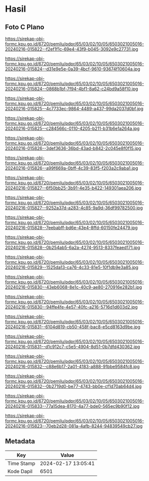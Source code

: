 # Hasil

## Foto C Plano

https://sirekap-obj-formc.kpu.go.id/6720/pemilu/pdpr/65/03/02/10/05/6503021005016-20240216-015822--f2ef1f1c-69e4-43f9-b045-3092e9c27731.jpg

https://sirekap-obj-formc.kpu.go.id/6720/pemilu/pdpr/65/03/02/10/05/6503021005016-20240216-015824--d31e9e5e-0a39-4bcf-9610-93674f10604a.jpg

https://sirekap-obj-formc.kpu.go.id/6720/pemilu/pdpr/65/03/02/10/05/6503021005016-20240216-015824--0868b1bf-7f94-4bf1-8a62-c24bd9a58f10.jpg

https://sirekap-obj-formc.kpu.go.id/6720/pemilu/pdpr/65/03/02/10/05/6503021005016-20240216-015825--4c7733ec-9864-4489-a437-99da2037d0bf.jpg

https://sirekap-obj-formc.kpu.go.id/6720/pemilu/pdpr/65/03/02/10/05/6503021005016-20240216-015825--c284566c-0110-4205-b211-b31b6e1a264a.jpg

https://sirekap-obj-formc.kpu.go.id/6720/pemilu/pdpr/65/03/02/10/05/6503021005016-20240216-015826--3def3636-36bd-43ad-b842-2c045e8f0f15.jpg

https://sirekap-obj-formc.kpu.go.id/6720/pemilu/pdpr/65/03/02/10/05/6503021005016-20240216-015826--a99f669a-0bff-4c39-83f5-f203a2c9aba1.jpg

https://sirekap-obj-formc.kpu.go.id/6720/pemilu/pdpr/65/03/02/10/05/6503021005016-20240216-015827--6f50bb25-3b91-4e35-b422-149301aea206.jpg

https://sirekap-obj-formc.kpu.go.id/6720/pemilu/pdpr/65/03/02/10/05/6503021005016-20240216-015827--9252a37d-a283-4c85-9a9d-36df99782500.jpg

https://sirekap-obj-formc.kpu.go.id/6720/pemilu/pdpr/65/03/02/10/05/6503021005016-20240216-015828--7eebabff-bd6e-43e4-8ffd-60150fe24479.jpg

https://sirekap-obj-formc.kpu.go.id/6720/pemilu/pdpr/65/03/02/10/05/6503021005016-20240216-015828--0b254ab5-6a2a-4274-9513-8337feaed171.jpg

https://sirekap-obj-formc.kpu.go.id/6720/pemilu/pdpr/65/03/02/10/05/6503021005016-20240216-015829--1525da13-ca76-4c33-81e5-10f1db9e3a85.jpg

https://sirekap-obj-formc.kpu.go.id/6720/pemilu/pdpr/65/03/02/10/05/6503021005016-20240216-015830--43eb6068-8e1c-40c9-ae80-270916e282b1.jpg

https://sirekap-obj-formc.kpu.go.id/6720/pemilu/pdpr/65/03/02/10/05/6503021005016-20240216-015830--94ffe4fe-4e57-40fc-a216-5716d1d603d2.jpg

https://sirekap-obj-formc.kpu.go.id/6720/pemilu/pdpr/65/03/02/10/05/6503021005016-20240216-015831--6104d819-cb50-458f-bac8-e5cd8163d9be.jpg

https://sirekap-obj-formc.kpu.go.id/6720/pemilu/pdpr/65/03/02/10/05/6503021005016-20240216-015831--d1c912c7-c5e5-4904-8d51-0b7dfd430362.jpg

https://sirekap-obj-formc.kpu.go.id/6720/pemilu/pdpr/65/03/02/10/05/6503021005016-20240216-015832--c88e6b17-2a01-4183-a888-91bbe9584fc8.jpg

https://sirekap-obj-formc.kpu.go.id/6720/pemilu/pdpr/65/03/02/10/05/6503021005016-20240216-015832--0b2719d0-be77-4743-bb0e-cf1d70ab64d4.jpg

https://sirekap-obj-formc.kpu.go.id/6720/pemilu/pdpr/65/03/02/10/05/6503021005016-20240216-015833--77a15dea-8170-4a77-bde0-565ec9b90f12.jpg

https://sirekap-obj-formc.kpu.go.id/6720/pemilu/pdpr/65/03/02/10/05/6503021005016-20240216-015823--70eb2d28-081a-4afb-8244-94839549cb27.jpg


## Metadata

| Key        | Value               |
| ---------- | ------------------- |
| Time Stamp | 2024-02-17 13:05:41 |
| Kode Dapil | 6501                |



